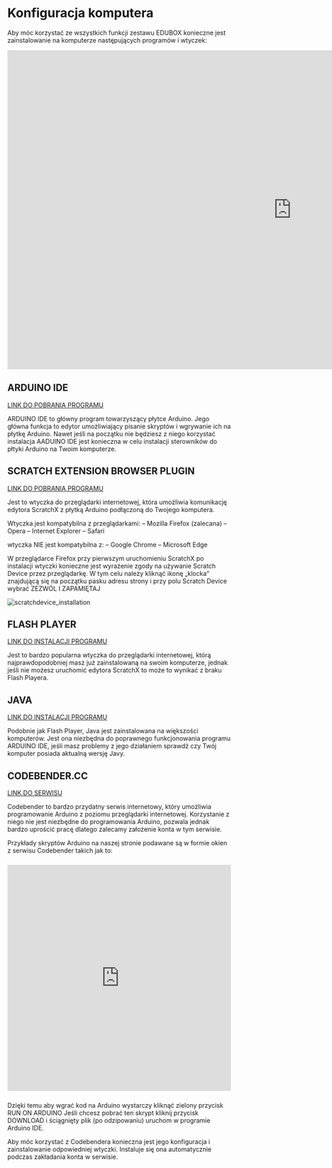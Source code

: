 # Konfiguracja komputera

Aby móc korzystać ze wszystkich funkcji zestawu EDUBOX konieczne jest zainstalowanie na komputerze następujących programów i wtyczek:

<iframe width="1280" height="720" src="https://www.youtube.com/embed/EWZNls5qcY0" frameborder="0" allowfullscreen></iframe>

## ARDUINO IDE

[LINK DO POBRANIA PROGRAMU](https://www.arduino.cc/en/Main/Software)

ARDUINO IDE to główny program towarzyszący płytce Arduino. Jego główna funkcja to edytor umożliwiający pisanie skryptów i wgrywanie ich na płytkę Arduino. Nawet jeśli na początku nie będziesz z niego korzystać instalacja AADUINO IDE jest konieczna w celu instalacji sterowników do płtyki Arduino na Twoim komputerze.

## SCRATCH EXTENSION BROWSER PLUGIN

[LINK DO POBRANIA PROGRAMU](https://scratch.mit.edu/info/ext_download/)

Jest to wtyczka do przeglądarki internetowej, która umożliwia komunikację edytora ScratchX z płytką Arduino podłączoną do Twojego komputera.

Wtyczka jest kompatybilna z przeglądarkami:
– Mozilla Firefox (zalecana)
– Opera
– Internet Explorer
– Safari

wtyczka NIE jest kompatybilna z:
– Google Chrome
– Microsoft Edge

W przeglądarce Firefox przy pierwszym uruchomieniu ScratchX po instalacji wtyczki konieczne jest wyrażenie zgody na używanie Scratch Device przez przeglądarkę. W tym celu należy kliknąć ikonę „klocka” znajdującą się na początku pasku adresu strony i przy polu Scratch Device wybrać ZEZWÓL I ZAPAMIĘTAJ

![scratchdevice_installation](http://www.lofirobot.com/wp-content/uploads/scratchdevice_installation.png)

## FLASH PLAYER

[LINK DO INSTALACJI PROGRAMU](https://get.adobe.com/pl/flashplayer/)

Jest to bardzo popularna wtyczka do przeglądarki internetowej, którą najprawdopodobniej masz już zainstalowaną na swoim komputerze, jednak jeśli nie możesz uruchomić edytora ScratchX to może to wynikać z braku Flash Playera.

## JAVA

[LINK DO INSTALACJI PROGRAMU](https://www.java.com/pl/download/)

Podobnie jak Flash Player, Java jest zainstalowana na większości komputerów. Jest ona niezbędna do poprawnego funkcjonowania programu ARDUINO IDE, jeśli masz problemy z jego działaniem sprawdź czy Twój komputer posiada aktualną wersję Javy.

## CODEBENDER.CC

[LINK DO SERWISU](http://www.codebender.cc/)

Codebender to bardzo przydatny serwis internetowy, który umożliwia programowanie Arduino z poziomu przeglądarki internetowej. Korzystanie z niego nie jest niezbędne do programowania Arduino, pozwala jednak bardzo uprościć pracę dlatego zalecamy założenie konta w tym serwisie.

Przykłady skryptów Arduino na naszej stronie podawane są w formie okien z serwisu Codebender takich jak to:

<iframe style="height: 510px; width: 100%; margin: 10px 0 10px;" allowTransparency="true" src="https://codebender.cc/embed/sketch:166817" frameborder="0"></iframe>

Dzięki temu aby wgrać kod na Arduino wystarczy kliknąć zielony przycisk RUN ON ARDUINO
Jeśli chcesz pobrać ten skrypt kliknij przycisk DOWNLOAD i ściągnięty plik (po odzipowaniu) uruchom w programie Arduino IDE.

Aby móc korzystać z Codebendera konieczna jest jego konfiguracja i zainstalowanie odpowiedniej wtyczki.
Instaluje się ona automatycznie podczas zakładania konta w serwisie.